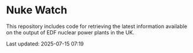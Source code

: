 # Nuke Watch

This repository includes code for retrieving the latest information available on the output of EDF nuclear power plants in the UK.

Last updated: 2025-07-15 07:19